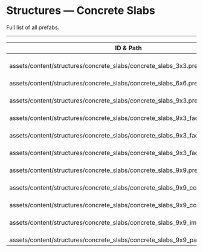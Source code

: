 # Structures — Concrete Slabs
Full list of all <Badge type="warning" text="11"/> prefabs.

---
| ID & Path |
| --- |
| <a href="#496418197"><Badge id="496418197" type="tip" text="#"/></a> <Badge type="tip" text="496418197"/>  <br> assets/content/structures/concrete_slabs/concrete_slabs_3x3.prefab |
| <a href="#1781391139"><Badge id="1781391139" type="tip" text="#"/></a> <Badge type="tip" text="1781391139"/>  <br> assets/content/structures/concrete_slabs/concrete_slabs_6x6.prefab |
| <a href="#1644413536"><Badge id="1644413536" type="tip" text="#"/></a> <Badge type="tip" text="1644413536"/>  <br> assets/content/structures/concrete_slabs/concrete_slabs_9x3.prefab |
| <a href="#590949290"><Badge id="590949290" type="tip" text="#"/></a> <Badge type="tip" text="590949290"/>  <br> assets/content/structures/concrete_slabs/concrete_slabs_9x3_fade_a.prefab |
| <a href="#3156134448"><Badge id="3156134448" type="tip" text="#"/></a> <Badge type="tip" text="3156134448"/>  <br> assets/content/structures/concrete_slabs/concrete_slabs_9x3_fade_b.prefab |
| <a href="#1268581570"><Badge id="1268581570" type="tip" text="#"/></a> <Badge type="tip" text="1268581570"/>  <br> assets/content/structures/concrete_slabs/concrete_slabs_9x3_fade_c.prefab |
| <a href="#1288704593"><Badge id="1288704593" type="tip" text="#"/></a> <Badge type="tip" text="1288704593"/>  <br> assets/content/structures/concrete_slabs/concrete_slabs_9x9.prefab |
| <a href="#87603697"><Badge id="87603697" type="tip" text="#"/></a> <Badge type="tip" text="87603697"/>  <br> assets/content/structures/concrete_slabs/concrete_slabs_9x9_corner.prefab |
| <a href="#1160427313"><Badge id="1160427313" type="tip" text="#"/></a> <Badge type="tip" text="1160427313"/>  <br> assets/content/structures/concrete_slabs/concrete_slabs_9x9_corner_sharp.prefab |
| <a href="#3697302157"><Badge id="3697302157" type="tip" text="#"/></a> <Badge type="tip" text="3697302157"/>  <br> assets/content/structures/concrete_slabs/concrete_slabs_9x9_impact.prefab |
| <a href="#830413884"><Badge id="830413884" type="tip" text="#"/></a> <Badge type="tip" text="830413884"/>  <br> assets/content/structures/concrete_slabs/concrete_slabs_9x9_path.prefab |
